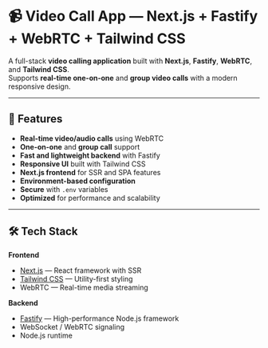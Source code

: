 # 📹 Video Call App — Next.js + Fastify + WebRTC + Tailwind CSS

A full-stack **video calling application** built with **Next.js**, **Fastify**, **WebRTC**, and **Tailwind CSS**.  
Supports **real-time one-on-one** and **group video calls** with a modern responsive design.

---

## 🚀 Features

- **Real-time video/audio calls** using WebRTC
- **One-on-one** and **group call** support
- **Fast and lightweight backend** with Fastify
- **Responsive UI** built with Tailwind CSS
- **Next.js frontend** for SSR and SPA features
- **Environment-based configuration**
- **Secure** with `.env` variables
- **Optimized** for performance and scalability

---

## 🛠 Tech Stack

**Frontend**
- [Next.js](https://nextjs.org/) — React framework with SSR
- [Tailwind CSS](https://tailwindcss.com/) — Utility-first styling
- WebRTC — Real-time media streaming

**Backend**
- [Fastify](https://fastify.dev/) — High-performance Node.js framework
- WebSocket / WebRTC signaling
- Node.js runtime

